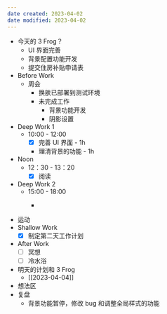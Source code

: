 ```yaml
---
date created: 2023-04-02 
date modified: 2023-04-02
---
```

- 今天的 3 Frog？
	- UI 界面完善
	- 背景配置功能开发
	- 提交住房补贴申请表
- Before Work
	- 周会
		- 换肤已部署到测试环境
		- 未完成工作
			- 背景功能开发
			- 阴影设置
- Deep Work 1
	- 10:00 - 12:00
		- [x] 完善 UI 界面 - 1h
		- 理清背景的功能 - 1h
- Noon
	- 12：30 - 13：20
		- [x] 阅读
- Deep Work 2
	- 15:00 - 18:00
		- ~~~~背景设置功能开发 - 3h
- 运动
- Shallow Work
	- [x] 制定第二天工作计划
- After Work
	- [ ] 冥想
	- [ ] 冷水浴
- 明天的计划和 3 Frog
	- [[2023-04-04]]
- 想法区
- 复盘
	- 背景功能暂停，修改 bug 和调整全局样式的功能
